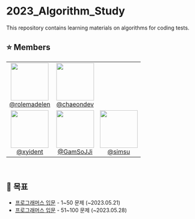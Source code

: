 # 2023_Algorithm_Study

This repository contains learning materials on algorithms for coding tests.

## ⭐️ Members

<table>
  <tr>
   <td align="center">
      <a href="https://github.com/rolemadelen">
       <img src="https://avatars.githubusercontent.com/u/101682300?v=4" width="100px;" alt=""/>
       <br />
      @rolemadelen
     </a>
    </td>
   <td align="center">
      <a href="https://github.com/chaeondev">
       <img src="https://avatars.githubusercontent.com/u/80023607?v=4" width="100px;" alt=""/>
       <br />
     @chaeondev
     </a>
     </td>
  </tr>
  <tr>
   <td align="center">
      <a href="https://github.com/xyident">
       <img src="https://avatars.githubusercontent.com/u/107247453?v=4" width="100px;" alt=""/>
       <br />
     @xyident
     </a>
     </td>
   <td align="center">
      <a href="https://github.com/GamSoJJi">
       <img src="https://avatars.githubusercontent.com/u/133360332?v=4" width="100px;" alt=""/>
       <br />
      @GamSoJJi
     </a>
    </td>
   <td align="center">
      <a href="https://github.com/simsu">
       <img src="https://avatars.githubusercontent.com/u/29245683?v=4" width="100px;" alt=""/>
       <br />
     @simsu
     </a>
     </td>
  </tr>
</table>
<br />

## 📆 목표
- [프로그래머스 입문](https://school.programmers.co.kr/learn/challenges/beginner?order=acceptance_desc&page=1) - 1~50 문제 (~2023.05.21)
- [프로그래머스 입문](https://school.programmers.co.kr/learn/challenges/beginner?order=acceptance_desc&page=1) - 51~100 문제 (~2023.05.28)

<br />
